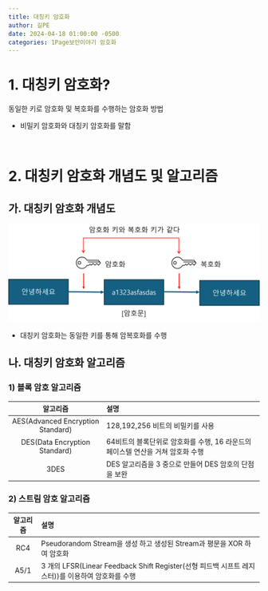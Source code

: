 ```yaml
---
title: 대칭키 암호화
author: 길PE
date: 2024-04-18 01:00:00 -0500
categories: 1Page보안이야기 암호화
---
```


# 1. 대칭키 암호화?
동일한 키로 암호화 및 복호화를 수행하는 암호화 방법

* 비밀키 암호화와 대칭키 암호화를 말함

<br>

# 2. 대칭키 암호화 개념도 및 알고리즘
## 가. 대칭키 암호화 개념도
![Github_Logo](/assets/img/대칭키/대칭키_개념도.png)
* 대칭키 암호화는 동일한 키를 통해 암복호화를 수행

## 나. 대칭키 암호화 알고리즘

### 1) 블록 암호 알고리즘

|알고리즘 |설명|
|:--:|:--|
| AES(Advanced Encryption Standard) | 128,192,256 비트의 비밀키를 사용|
| DES(Data Encryption Standard)| 64비트의 블록단위로 암호화를 수행, 16 라운드의 페이스텔 연산을 거쳐 암호화 수행|
| 3DES | DES 알고리즘을 3 중으로 만들어 DES 암호의 단점을 보완 |


### 2) 스트림 암호 알고리즘

|알고리즘|설명|
|:--:|:--|
|RC4| Pseudorandom Stream을 생성 하고 생성된 Stream과 평문을 XOR 하여 암호화 |
|A5/1|3 개의 LFSR(Linear Feedback Shift Register(선형 피드백 시프트 레지스터))를 이용하여 암호화를 수행|


